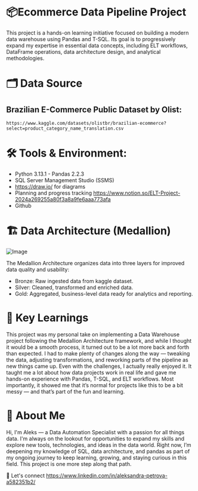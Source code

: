 # 📦Ecommerce Data Pipeline Project

This project is a hands-on learning initiative focused on building a modern data warehouse using Pandas and T-SQL. Its goal is to progressively expand my expertise in essential data concepts, including ELT workflows, DataFrame operations, data architecture design, and analytical methodologies.

# 🗂️ Data Source 

 ## Brazilian E-Commerce Public Dataset by Olist:
 
    https://www.kaggle.com/datasets/olistbr/brazilian-ecommerce?select=product_category_name_translation.csv


# 🛠️ Tools & Environment:
  - Python 3.13.1 - Pandas 2.2.3
  - SQL Server Management Studio (SSMS)
  - https://draw.io/ for diagrams
  - Planning and progress tracking https://www.notion.so/ELT-Project-2024a269255a80f3a8a9fe6aaa773afa 
  - Github

# 🏗️ Data Architecture (Medallion)

![Image](https://github.com/user-attachments/assets/1ec36152-d73b-4b29-ba47-fbccc46b23ae)

The Medallion Architecture organizes data into three layers for improved data quality and usability:

  - Bronze: Raw ingested data from kaggle dataset.
  - Silver: Cleaned, transformed and enriched data.
  - Gold: Aggregated, business-level data ready for analytics and reporting.


# 📌 Key Learnings

This project was my personal take on implementing a Data Warehouse project following the Medallion Architecture framework, and while I thought it would be a smooth process, it turned out to be a lot more back and forth than expected. I had to make plenty of changes along the way — tweaking the data, adjusting transformations, and reworking parts of the pipeline as new things came up.
Even with the challenges, I actually really enjoyed it. It taught me a lot about how data projects work in real life and gave me hands-on experience with Pandas, T-SQL, and ELT workflows. Most importantly, it showed me that it’s normal for projects like this to be a bit messy — and that’s part of the fun and learning.


# 👋 About Me

Hi, I'm Aleks — a Data Automation Specialist with a passion for all things data. I'm always on the lookout for opportunities to expand my skills and explore new tools, technologies, and ideas in the data world. Right now, I’m deepening my knowledge of SQL, data architecture, and pandas as part of my ongoing journey to keep learning, growing, and staying curious in this field. This project is one more step along that path.

🔗 Let's connect  https://www.linkedin.com/in/aleksandra-petrova-a582351b2/


  
 


